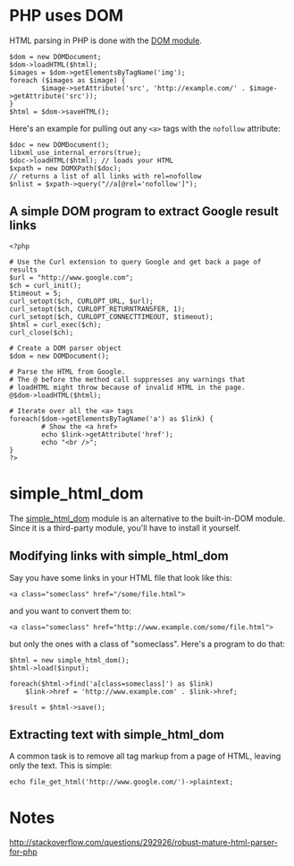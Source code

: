 # PHP uses DOM

HTML parsing in PHP is done with the
[DOM module](http://php.net/manual/en/book.dom.php).

    $dom = new DOMDocument;
    $dom->loadHTML($html);
    $images = $dom->getElementsByTagName('img');
    foreach ($images as $image) {
            $image->setAttribute('src', 'http://example.com/' . $image->getAttribute('src'));
    }
    $html = $dom->saveHTML();

Here's an example for pulling out any `<a>` tags with the `nofollow` attribute:

    $doc = new DOMDocument();
    libxml_use_internal_errors(true);
    $doc->loadHTML($html); // loads your HTML
    $xpath = new DOMXPath($doc);
    // returns a list of all links with rel=nofollow
    $nlist = $xpath->query("//a[@rel='nofollow']");

## A simple DOM program to extract Google result links

    <?php

    # Use the Curl extension to query Google and get back a page of results
    $url = "http://www.google.com";
    $ch = curl_init();
    $timeout = 5;
    curl_setopt($ch, CURLOPT_URL, $url);
    curl_setopt($ch, CURLOPT_RETURNTRANSFER, 1);
    curl_setopt($ch, CURLOPT_CONNECTTIMEOUT, $timeout);
    $html = curl_exec($ch);
    curl_close($ch);

    # Create a DOM parser object
    $dom = new DOMDocument();

    # Parse the HTML from Google.
    # The @ before the method call suppresses any warnings that
    # loadHTML might throw because of invalid HTML in the page.
    @$dom->loadHTML($html);

    # Iterate over all the <a> tags
    foreach($dom->getElementsByTagName('a') as $link) {
            # Show the <a href>
            echo $link->getAttribute('href');
            echo "<br />";
    }
    ?>

# simple\_html\_dom

The [simple\_html\_dom][simple_html_dom] module is an alternative to
the built-in-DOM module.  Since it is a third-party module, you'll have
to install it yourself.

[simple_html_dom]: http://simplehtmldom.sourceforge.net/ "simple_html_dom homepage"

## Modifying links with simple\_html\_dom

Say you have some links in your HTML file that look like this:

    <a class="someclass" href="/some/file.html">

and you want to convert them to:

    <a class="someclass" href="http://www.example.com/some/file.html">

but only the ones with a class of "someclass".  Here's a program to
do that:

    $html = new simple_html_dom();
    $html->load($input);

    foreach($html->find('a[class=someclass]') as $link)
        $link->href = 'http://www.example.com' . $link->href;

    $result = $html->save();

## Extracting text with simple\_html\_dom

A common task is to remove all tag markup from a page of HTML, leaving
only the text.  This is simple:

    echo file_get_html('http://www.google.com/')->plaintext;

# Notes

http://stackoverflow.com/questions/292926/robust-mature-html-parser-for-php
